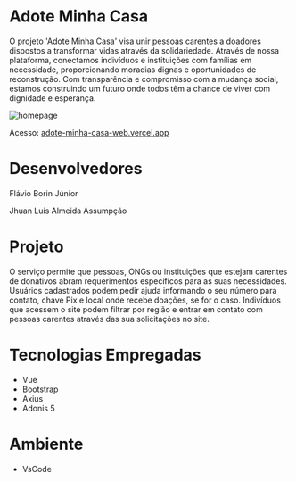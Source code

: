 # Adote Minha Casa

O projeto 'Adote Minha Casa' visa unir pessoas carentes a doadores dispostos a transformar vidas através da solidariedade. Através de nossa plataforma, conectamos indivíduos e instituições com famílias em necessidade, proporcionando moradias dignas e oportunidades de reconstrução. Com transparência e compromisso com a mudança social, estamos construindo um futuro onde todos têm a chance de viver com dignidade e esperança.

![homepage](https://github.com/elc1090/project3-2024a-flavio-jhuan-1/blob/main/homepage.png)

Acesso: [adote-minha-casa-web.vercel.app](https://adote-minha-casa-web.vercel.app/)

# Desenvolvedores

Flávio Borin Júnior

Jhuan Luis Almeida Assumpção

# Projeto

O serviço permite que pessoas, ONGs ou instituições que estejam carentes de donativos abram requerimentos específicos para as suas necessidades. Usuários cadastrados podem pedir ajuda informando o seu número para contato, chave Pix e local onde recebe doações, se for o caso. Indivíduos que acessem o site podem filtrar por região e entrar em contato com pessoas carentes através das sua solicitações no site.

# Tecnologias Empregadas
 - Vue
 - Bootstrap
 - Axius
 - Adonis 5

# Ambiente

- VsCode
